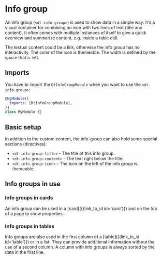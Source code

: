 # Info group

An info group (`<dt-info-group>`) is used to show data in a simple way. It's a
visual container for combining an icon with two lines of text (title and
content). It often comes with multiple instances of itself to give a quick
overview and summarize content, e.g. inside a table cell.

<ba-live-example name="InfoGroupDefaultExample"></ba-live-example>

The textual content could be a link, otherwise the info group has no
interactivity. The color of the icon is themeable. The width is defined by the
space that is left.

## Imports

You have to import the `DtInfoGroupModule` when you want to use the
`<dt-info-group>`:

```typescript
@NgModule({
  imports: [DtInfoGroupModule],
})
class MyModule {}
```

## Basic setup

In addition to the custom content, the info-group can also hold some special
sections (directives):

- `<dt-info-group-title>` - The title of this info group.
- `<dt-info-group-content>` - The text right below the title.
- `<dt-info-group-icon>` - The icon on the left of the info group is themeable.

## Info groups in use

### Info groups in cards

An info group can be used in a [card]({{link_to_id id='card'}}) and on the top
of a page to show properties.

<docs-source-example example="InfoCardInCardExample" fullwidth="true"></docs-source-example>

### Info groups in tables

Info groups are also used in the first column of a
[table]({{link_to_id id='table'}}) or in a list. They can provide additional
information without the use of a second column. A column with info groups is
always sorted by the data in the first line.

<ba-live-example name="TableWithInfoGroupCellExample" fullwidth="true"></ba-live-example>

<ba-live-example name="TreeTableDefaultExample" fullwidth="true"></ba-live-example>

